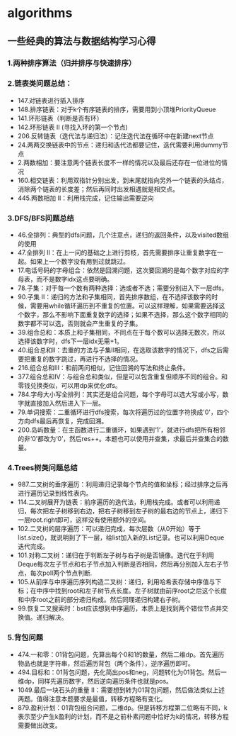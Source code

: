 # algorithms

## 一些经典的算法与数据结构学习心得
### 1.两种排序算法（归并排序与快速排序）
### 2.链表类问题总结：
+ 147.对链表进行插入排序
+ 148.排序链表：对于k个有序链表的排序，需要用到小顶堆PriorityQueue
+ 141.环形链表（判断是否有环）
+ 142.环形链表 II (寻找入环的第一个节点)
+ 206.反转链表（迭代法与递归法）：记住迭代法在循环中在新建next节点
+ 24.两两交换链表中的节点：递归和迭代法都要记住，迭代需要利用dummy节点
+ 2.两数相加：要注意两个链表长度不一样的情况以及最后还存在一位进位的情况
+ 160.相交链表：利用双指针分别出发，到末尾就指向另外一个链表的头结点，消除两个链表的长度差；然后再同时出发相遇就是相交点。
+ 445.两数相加 II：利用栈完成，记住输出需要逆向
### 3.DFS/BFS问题总结
+ 46.全排列：典型的dfs问题，几个注意点，递归的返回条件，以及visited数组的使用
+ 47.全排列 II：在上一问的基础之上进行剪枝，首先需要排序让重复数字在一起。如果上一个数字没有用到过就跳过。
+ 17.电话号码的字母组合：依然是回溯问题，这次要回溯的是每个数字对应的字母表，而不是数字idx这点要明确。
+ 78.子集：对于每一个数有两种选择：选或者不选；需要分别进入下一层dfs。
+ 90.子集 II：递归的方法和子集相同，首先排序数组，在不选择该数字的时候，需要用while循环遍历到不重复的位置。可以这样理解，如果需要选择这个数字，那么不影响下面重复数字的选择；如果不选择，那么这个数字相同的数字都不可以选，否则就会产生重复的子集。
+ 39.组合总和：本质上和子集相同，不同点在于每个数可以选择无数次，所以选择该数字时，dfs下一层idx无需+1。
+ 40.组合总和II：去重的方法与子集II相同，在选取该数字的情况下，dfs之后需要把重复的数字跳过，再进行不选择的情况。
+ 216.组合总和III：和前两问相似，记住回溯的写法和终止条件。
+ 377.组合总和IV：与组合总和类似，但是可以包含重复但顺序不同的组合。和零钱兑换类似，可以用dp来优化dfs。
+ 784.字母大小写全排列：其实还是组合问题，每个字母可以选大写或小写，数字就直接加入然后进入下一层。
+ 79.单词搜索：二重循环进行dfs搜索，每次将遍历过的位置字符换成'0'，四个方向dfs最后再恢复，完成回溯。
+ 200.岛屿数量：在主函数进行二重循环，如果遇到‘1’，就进行dfs把所有相邻的非‘0’都改为‘0’，然后res++。本题也可以使用并查集，求最后并查集合的数量。
### 4.Trees树类问题总结
+ 987.二叉树的垂序遍历：利用递归记录每个节点的值和坐标；经过排序之后再进行遍历记录到线性表内。
+ 114.二叉树展开为链表：前序遍历的迭代法，利用栈完成。或者可以利用递归，每次把左子树移到右边，把右子树移到左子树的最右边的节点上，递归下一层root.right即可，这样没有使用额外的空间。
+ 102.二叉树的层序遍历：可以递归完成，每次层数（从0开始）等于list.size()，就说明到了下一层，给list加入新的List记录。也可以利用Deque迭代完成。
+ 101.对称二叉树：递归在于判断左子树与右子树是否镜像。迭代在于利用Deque每次左子节点和右子节点加入判断是否相同，然后再分别加入左右子节点，每次poll两个节点判断.
+ 105.从前序与中序遍历序列构造二叉树：递归，利用哈希表存储中序值与下标；在中序中找到root和左子树节点长度。左子树就由前序root之后这个长度和中序root之前的部分递归构成。然后同理递归构建右子树。
+ 99.恢复二叉搜索时：bst应该想到中序遍历，本质上是找到两个错位节点并交换值。递归解决。
### 5.背包问题
+ 474.一和零：01背包问题，先算出每个0和1的数量，然后二维dp。首先遍历物品也就是字符串，然后遍历背包（两个条件），逆序遍历即可。
+ 494.目标和：01背包问题，先化简出pos和neg，问题转化为01背包。然后一维dp，同样先遍历数字，然后逆向遍历条件也就是pos。
+ 1049.最后一块石头的重量 II：需要想到转为01背包问题，然后做法类似上述两题。值得注意本题要求是最值，转移方程略有变化。
+ 879.盈利计划：01背包组合问题，二维dp。但是转移方程第二位略有不同，k表示至少产生k盈利的计划，而不是之前朴素问题中恰好为k的情况，转移方程需要做出改变。
